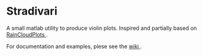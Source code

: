 # Stradivari
A small matlab utility to produce violin plots.
Inspired and partially based on <a href="https://github.com/RainCloudPlots/RainCloudPlots"> RainCloudPlots </a>.

For documentation and examples, plese see the <a href="https://github.com/Nabarb/Stradivari/wiki"> wiki </a>.
